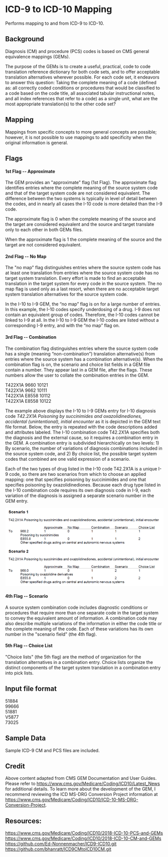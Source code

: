 # ICD-9 to ICD-10 Mapping

Performs  mapping to and from ICD-9 to ICD-10.  

## Background 
Diagnosis (CM) and procedure (PCS) codes is based on CMS general equivalence mappings (GEMs).

The purpose of the GEMs is to create a useful, practical, 
code to code translation reference dictionary for both code 
sets, and to offer acceptable translation alternatives wherever 
possible. For each code set, it endeavors to answer this question: 
Taking the complete meaning of a code (defined as: all correctly 
coded conditions or procedures that would be classified to a code 
based on the code title, all associated tabular instructional notes, 
and all index references that refer to a code) as a single unit, what 
are the most appropriate translation(s) to the other code set?

## Mapping
Mappings from specific concepts to more general concepts are possible; 
however, it is not possible to use mappings to add specificity when 
the original information is general.

## Flags
#### 1st Flag -- Approximate
The GEM provides an "approximate" flag (1st Flag).  The approximate flag identifies 
entries where the complete meaning of the source system code and that 
of the target system code are not considered equivalent.  The difference between the 
two systems is typically in level of detail between the codes, and in nearly 
all cases the I-10 code is more detailed than the I-9 code.

The approximate flag is 0 when the complete meaning of the source and the 
target are considered equivalent and the source and target translate only 
to each other in both GEMs files.

When the approximate flag is 1 the complete meaning of the source and the 
target are not considered equivalent.

#### 2nd Flag -- No Map
The "no map" flag distinguishes entries where the source system code has at 
least one translation from entries where the source system code has no 
target system translation. Every effort is made to find an acceptable 
translation in the target system for every code in the source system. 
The no map flag is used only as a last resort, when there are no acceptable 
target system translation alternatives for the source system code.

In the I-10 to I-9 GEM, the “no map” flag is on for a large number of entries. 
In this example, the I-10 codes specify underdosing of a drug. 
I-9 does not contain an equivalent group of codes. Therefore, the I-10 codes 
cannot be linked to I-9 at all. In the I-10 to I-9 GEM the I-10 codes 
are listed without a corresponding I-9 entry, and with the “no map” flag on.

#### 3rd Flag -- Combination
The combination flag distinguishes entries where the source system code has 
a single (meaning “non-combination”) translation alternative(s) from entries 
where the source system has a combination alternative(s).  When the combination 
flag is on, the scenario and choice list fields in a GEM file contain a number. 
They appear last in a GEM file, after the flags. These numbers allow the user to 
collate the combination entries in the GEM. 

T422X1A 9660 10121  
T422X1A 9662 10111  
T422X1A E8558 10112  
T422X1A E8558 10122  

The example above displays the I-10 to I-9 GEMs entry for I-10 diagnosis code _T42.2X1A 
Poisoning by succinimides and oxazolidinediones, accidental (unintentional), 
initial encounter_ as it is depicted in the GEM text file format. Below, the entry 
is repeated with the code descriptions added and attributes labeled. The I-10 
combination code T42.2X1A specifies both the diagnosis and the external cause, 
so it requires a combination entry in the GEM. A combination entry is subdivided 
hierarchically on two levels: 1) By scenario, the number of variations of diagnosis 
combinations included in the source system code, and 2) By choice list, 
the possible target system codes that combined are one valid expression of a 
scenario. 

Each of the two types of drug listed in the I-10 code T42.2X1A is a unique 
I-9 code, so there are two scenarios from which to choose an applied mapping: 
one that specifies poisoning by succinimides and one that specifies poisoning by 
oxazolidinediones.  Because each drug type listed in the I-10 combination code requires 
its own diagnosis code in I-9, each variation of the diagnosis is assigned a 
separate scenario number in the GEM entry.

![Combination Example](images/combination_example.png)

#### 4th Flag -- Scenario
A source system combination code includes diagnostic conditions or procedures 
that require more than one separate code in the target system to convey the 
equivalent amount of information. A combination code may also describe multiple 
variations of the information in either the code title or the complete meaning 
of the code. Each of these variations has its own number in the "scenario field" 
(the 4th flag).

#### 5th Flag -- Choice List
"Choice lists" (the 5th flag) are the method of organization for the translation 
alternatives in a combination entry. Choice lists organize the distinct 
components of the target system translation in a combination entry 
into pick lists.

## Input file format
51884  
99666  
51881  
V5877  
73025  

## Sample Data
Sample ICD-9 CM and PCS files are included.

## Credit 
Above content adapted from CMS GEM Documentation and User Guides.  Please refer to
https://www.cms.gov/Medicare/Coding/ICD10/Latest_News for additional details.  To learn more 
about the development of the GEM, I recommend reviewing the ICD MS-DRG Conversion Project 
information at https://www.cms.gov/Medicare/Coding/ICD10/ICD-10-MS-DRG-Conversion-Project.

## Resources:
https://www.cms.gov/Medicare/Coding/ICD10/2018-ICD-10-PCS-and-GEMs \
https://www.cms.gov/Medicare/Coding/ICD10/2018-ICD-10-CM-and-GEMs \
https://github.com/Ed-Nonnenmacher/ICD9-ICD10.git \
https://github.com/bhanratt/ICD9CMtoICD10CM.git


